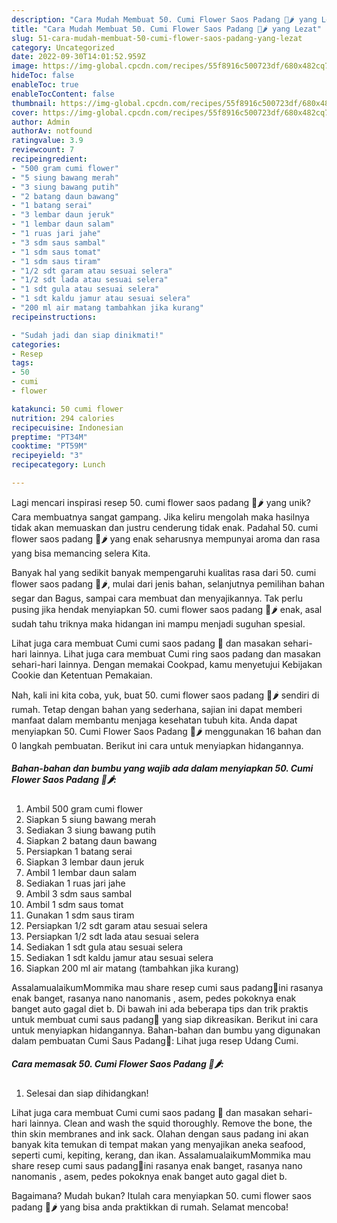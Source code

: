 ```yaml
---
description: "Cara Mudah Membuat 50. Cumi Flower Saos Padang 🦑🌶 yang Lezat"
title: "Cara Mudah Membuat 50. Cumi Flower Saos Padang 🦑🌶 yang Lezat"
slug: 51-cara-mudah-membuat-50-cumi-flower-saos-padang-yang-lezat
category: Uncategorized
date: 2022-09-30T14:01:52.959Z
image: https://img-global.cpcdn.com/recipes/55f8916c500723df/680x482cq70/50-cumi-flower-saos-padang-foto-resep-utama.jpg
hideToc: false
enableToc: true
enableTocContent: false
thumbnail: https://img-global.cpcdn.com/recipes/55f8916c500723df/680x482cq70/50-cumi-flower-saos-padang-foto-resep-utama.jpg
cover: https://img-global.cpcdn.com/recipes/55f8916c500723df/680x482cq70/50-cumi-flower-saos-padang-foto-resep-utama.jpg
author: Admin
authorAv: notfound
ratingvalue: 3.9
reviewcount: 7
recipeingredient:
- "500 gram cumi flower"
- "5 siung bawang merah"
- "3 siung bawang putih"
- "2 batang daun bawang"
- "1 batang serai"
- "3 lembar daun jeruk"
- "1 lembar daun salam"
- "1 ruas jari jahe"
- "3 sdm saus sambal"
- "1 sdm saus tomat"
- "1 sdm saus tiram"
- "1/2 sdt garam atau sesuai selera"
- "1/2 sdt lada atau sesuai selera"
- "1 sdt gula atau sesuai selera"
- "1 sdt kaldu jamur atau sesuai selera"
- "200 ml air matang tambahkan jika kurang"
recipeinstructions:

- "Sudah jadi dan siap dinikmati!"
categories:
- Resep
tags:
- 50
- cumi
- flower

katakunci: 50 cumi flower 
nutrition: 294 calories
recipecuisine: Indonesian
preptime: "PT34M"
cooktime: "PT59M"
recipeyield: "3"
recipecategory: Lunch

---
```





Lagi mencari inspirasi resep 50. cumi flower saos padang 🦑🌶 yang unik? Cara membuatnya sangat gampang. Jika keliru mengolah maka hasilnya tidak akan memuaskan dan justru cenderung tidak enak. Padahal 50. cumi flower saos padang 🦑🌶 yang enak seharusnya mempunyai aroma dan rasa yang bisa memancing selera Kita.





Banyak hal yang sedikit banyak mempengaruhi kualitas rasa dari 50. cumi flower saos padang 🦑🌶, mulai dari jenis bahan, selanjutnya pemilihan bahan segar dan Bagus, sampai cara membuat dan menyajikannya. Tak perlu pusing jika hendak menyiapkan 50. cumi flower saos padang 🦑🌶 enak,      asal sudah tahu triknya maka hidangan ini mampu menjadi suguhan spesial.














Lihat juga cara membuat Cumi cumi saos padang 🦑 dan masakan sehari-hari lainnya. Lihat juga cara membuat Cumi ring saos padang dan masakan sehari-hari lainnya. Dengan memakai Cookpad, kamu menyetujui Kebijakan Cookie dan Ketentuan Pemakaian.






Nah, kali ini kita coba, yuk, buat 50. cumi flower saos padang 🦑🌶 sendiri di rumah. Tetap dengan bahan yang sederhana, sajian ini dapat memberi manfaat dalam membantu menjaga kesehatan tubuh kita. Anda dapat menyiapkan 50. Cumi Flower Saos Padang 🦑🌶 menggunakan 16 bahan dan 0 langkah pembuatan. Berikut ini cara untuk menyiapkan hidangannya.

<!--inarticleads1-->

##### Bahan-bahan dan bumbu yang wajib ada dalam menyiapkan 50. Cumi Flower Saos Padang 🦑🌶:

1. Ambil 500 gram cumi flower
1. Siapkan 5 siung bawang merah
1. Sediakan 3 siung bawang putih
1. Siapkan 2 batang daun bawang
1. Persiapkan 1 batang serai
1. Siapkan 3 lembar daun jeruk
1. Ambil 1 lembar daun salam
1. Sediakan 1 ruas jari jahe
1. Ambil 3 sdm saus sambal
1. Ambil 1 sdm saus tomat
1. Gunakan 1 sdm saus tiram
1. Persiapkan 1/2 sdt garam atau sesuai selera
1. Persiapkan 1/2 sdt lada atau sesuai selera
1. Sediakan 1 sdt gula atau sesuai selera
1. Sediakan 1 sdt kaldu jamur atau sesuai selera
1. Siapkan 200 ml air matang (tambahkan jika kurang)


AssalamualaikumMommika mau share resep cumi saus padang🦑ini rasanya enak banget, rasanya nano nanomanis , asem, pedes pokoknya enak banget auto gagal diet b. Di bawah ini ada beberapa tips dan trik praktis untuk membuat cumi saus padang🦑 yang siap dikreasikan. Berikut ini cara untuk menyiapkan hidangannya. Bahan-bahan dan bumbu yang digunakan dalam pembuatan Cumi Saus Padang🦑: Lihat juga resep Udang Cumi. 

<!--inarticleads2-->

##### Cara memasak 50. Cumi Flower Saos Padang 🦑🌶:


1. Selesai dan siap dihidangkan!

Lihat juga cara membuat Cumi cumi saos padang 🦑 dan masakan sehari-hari lainnya. Clean and wash the squid thoroughly. Remove the bone, the thin skin membranes and ink sack. Olahan dengan saus padang ini akan banyak kita temukan di tempat makan yang menyajikan aneka seafood, seperti cumi, kepiting, kerang, dan ikan. AssalamualaikumMommika mau share resep cumi saus padang🦑ini rasanya enak banget, rasanya nano nanomanis , asem, pedes pokoknya enak banget auto gagal diet b. 

Bagaimana? Mudah bukan? Itulah cara menyiapkan 50. cumi flower saos padang 🦑🌶 yang bisa anda praktikkan di rumah. Selamat mencoba!

